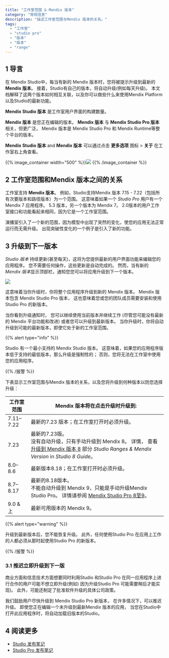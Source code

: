 ```yaml
---
title: "工作室范围 & Mendix 版本"
category: "常规信息"
description: "描述工作室范围与Mendix 版本的关系。"
tags:
  - "工作室"
  - "studio pro"
  - "版本"
  - "版本"
  - "range"
---
```


## 1 导言

在 Mendix Studio中，每当有新的 Mendix 版本时，您将被提示升级到最新的 **Mendix 版本**。 接着，Studio有自己的版本，将自动升级(例如每天升级)。 本文档解释了这两个版本如何相互关联，以及你可以做些什么来使用Mendix Platform 以及Studio的最新功能。

**Mendix Studio 版本** 是工作室用户界面的构建数量。

**Mendix 版本** 是您正在编辑的版本。 **Mendix 版本** 与 **Mendix Studio Pro 版本**相关，但更广泛， Mendix 版本是 Mendix Studio Pro 和 Mendix Runtime等整个平台的版本。

**Mendix Studio 版本** and **Mendix 版本** 可以通过点击 **更多选项** 图标 > **关于** 在工作室右上角查看。

{{% image_container width="500" %}}![](attachments/general-versions/about-dialog.png)
{{% /image_container %}}

## 2 工作室范围和Mendix 版本之间的关系

工作室支持 **Mendix 版本**。 例如，Studio支持Mendix 版本 7.15 - 7.22（包括所有次要版本和路径版本）为一个范围。 这意味着如果一个 *Studio Pro* 用户有一个 Mendix 7 应用程序。 5.3 版本，另一个版本为 Mendix 7。 2.0版本的用户工作室接口和功能看起来相同，因为它是一个工作室范围。

演播室引入了一个新的范围，因为模型中出现了突然的变化，使您的应用无法正常运行而无需升级。  出现突破性变化的一个例子是引入了新的功能。

## 3 升级到下一版本

*Studio 版本* 持续更新(甚至每天)，这将为您提供最新的用户界面功能来编辑您的应用程序。 您不需要任何操作，这些更新是自动完成的。 然而，当有新的 *Mendix 版本*显示顶部栏，通知您您可以将应用升级到下一个版本。

![](attachments/general-versions/top-bar-upgrade.png)

这意味着当你升级时，你将整个应用程序升级到新的 Mendix 版本。 Mendix 版本包含 Mendix Studio Pro 版本， 这也意味着您或您的团队成员需要安装和使用Studio Pro 的新版本。

当你看到升级通知时， 您可以继续使用当前版本并继续工作 (尽管您可能没有最新的 Mendix 平台功能和改进) 或者您可以升级到最新版本。 当你升级时，你将自动升级到可能的最新版本，即使它处于新的工作室范围。

{{% alert type="info" %}}

Studio 有一个最小支持的 Mendix Studio 版本。 这意味着，如果您的应用程序版本低于支持的最低版本，那么升级是强制性的； 否则，您将无法在工作室中使用您的应用程序。

{{% /报警 %}}

下表显示工作室范围与Mendix 版本的关系，以及您将升级到何种版本以防您选择升级：

| 工作室范围     | Mendix 版本将在点击升级时升级到:                                                                                                                                                     |
| --------- | ------------------------------------------------------------------------------------------------------------------------------------------------------------------------ |
| 7.11–7.22 | 最新的7.23 版本；在工作室打开时必须升级。                                                                                                                                                  |
| 7.23      | 最新的7.23版。 <br />没有自动升级，只有手动升级到 Mendix 8。 详情， 查看 [升级到 Mendix 版本 8](/studio8/general-versions#upgrade-to-8) 部分 *Studio Ranges & Mendix Version* in *Studio 8 Guide*。 |
| 8.0–8.6   | 最新版本8.18；在工作室打开时必须升级。                                                                                                                                                    |
| 8.7–8.17  | 最新的8.18版本。<br />不能自动升级到 Mendix 9，只能是手动升级Mendix Studio Pro。 详情请参阅 [Mendix Studio Pro 8至9](/refguide/moving-from-8-to-9)。                                            |
| 9.0 & 上   | 最新可用版本的 Mendix 9。                                                                                                                                                        |

{{% alert type="warning" %}}

升级到最新版本后，您不能恢复升级。 此外，任何使用Studio Pro 在应用上工作的人都必须从那时起使用Studio Pro 的新版本。

{{% /报警 %}}

### 3.1 推迟立即升级到下一版

商业方面和信息技术方面想要同时利用Studio 和Studio Pro 在同一应用程序上进行合作的用户可能不想立即升级(例如) 因为升级Studio Pro 可能需要稍后才能实现)。 此外，可能还制定了批准软件升级的具体公司政策。

我们鼓励用户尽快升级到 Mendix Studio Pro 新版本， 在许多情况下，可以推迟升级。 即使您正在编辑一个未升级到最新Mendix 版本的应用， 当您在Studio中打开此应用程序时，将自动加载旧版本的Studio。

## 4 阅读更多

* [Studio 发布笔记](/releasenotes/studio)
* [Studio Pro 发布笔记](/releasenotes/studio-pro)
